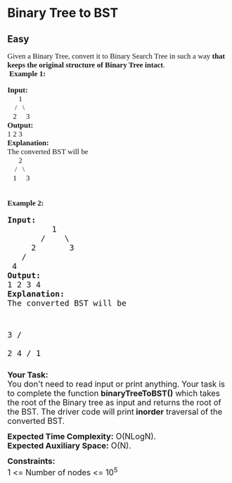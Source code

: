 # Binary Tree to BST
## Easy
<div class="problems_problem_content__Xm_eO" speechify-initial-font-family="Roboto, sans-serif" speechify-initial-font-size="16px"><p speechify-initial-font-family="urw-din" speechify-initial-font-size="17px" style="font-family: urw-din; font-size: 17px;"><span style="font-size: 17px; font-family: urw-din;" speechify-initial-font-family="urw-din" speechify-initial-font-size="17px">Given a Binary Tree, convert it to Binary Search Tree in such a way <strong speechify-initial-font-family="urw-din" speechify-initial-font-size="17px" style="font-family: urw-din; font-size: 17px;">that keeps the original structure of Binary Tree intact</strong>.</span><br speechify-initial-font-family="urw-din" speechify-initial-font-size="17px" style="font-family: urw-din; font-size: 17px;">&nbsp;<span style="font-size: 17px; font-family: urw-din;" speechify-initial-font-family="urw-din" speechify-initial-font-size="17px"><strong speechify-initial-font-family="urw-din" speechify-initial-font-size="17px" style="font-family: urw-din; font-size: 17px;">Example 1:</strong></span></p>
<pre speechify-initial-font-family="urw-din" speechify-initial-font-size="17px" style="font-family: urw-din; font-size: 17px;"><span style="font-size: 17px; font-family: urw-din;" speechify-initial-font-family="urw-din" speechify-initial-font-size="17px"><strong speechify-initial-font-family="urw-din" speechify-initial-font-size="17px" style="font-family: urw-din; font-size: 17px;">Input:
&nbsp;     </strong>1
&nbsp;   /   \
<strong speechify-initial-font-family="urw-din" speechify-initial-font-size="17px" style="font-family: urw-din; font-size: 17px;">   </strong>2     3<strong speechify-initial-font-family="urw-din" speechify-initial-font-size="17px" style="font-family: urw-din; font-size: 17px;">
Output: <br speechify-initial-font-family="urw-din" speechify-initial-font-size="17px" style="font-family: urw-din; font-size: 17px;"></strong>1 2 3<br speechify-initial-font-family="urw-din" speechify-initial-font-size="17px" style="font-family: urw-din; font-size: 17px;"><strong speechify-initial-font-family="urw-din" speechify-initial-font-size="17px" style="font-family: urw-din; font-size: 17px;">Explanation:</strong><br speechify-initial-font-family="urw-din" speechify-initial-font-size="17px" style="font-family: urw-din; font-size: 17px;">The converted BST will be <br speechify-initial-font-family="urw-din" speechify-initial-font-size="17px" style="font-family: urw-din; font-size: 17px;">      2<br speechify-initial-font-family="urw-din" speechify-initial-font-size="17px" style="font-family: urw-din; font-size: 17px;">    /   \<br speechify-initial-font-family="urw-din" speechify-initial-font-size="17px" style="font-family: urw-din; font-size: 17px;">   1     3</span></pre>
<p speechify-initial-font-family="urw-din" speechify-initial-font-size="17px" style="font-family: urw-din; font-size: 17px;"><br speechify-initial-font-family="urw-din" speechify-initial-font-size="17px" style="font-family: urw-din; font-size: 17px;"><span style="font-size: 17px; font-family: urw-din;" speechify-initial-font-family="urw-din" speechify-initial-font-size="17px"><strong speechify-initial-font-family="urw-din" speechify-initial-font-size="17px" style="font-family: urw-din; font-size: 17px;">Example 2:</strong></span></p>
<pre speechify-initial-font-family="urw-din" speechify-initial-font-size="17px"><span style="font-size: 18px;" speechify-initial-font-family="urw-din" speechify-initial-font-size="17px"><strong speechify-initial-font-family="urw-din" speechify-initial-font-size="17px">Input:
</strong>    </span>   <span style="font-size: 18px;" speechify-initial-font-family="urw-din" speechify-initial-font-size="17px">   1
       /    \
     2       3
   /        
 4       </span><span style="font-size: 18px;" speechify-initial-font-family="urw-din" speechify-initial-font-size="17px"><strong speechify-initial-font-family="urw-din" speechify-initial-font-size="17px">
Output: <br speechify-initial-font-family="urw-din" speechify-initial-font-size="17px"></strong>1 2 3 4<strong speechify-initial-font-family="urw-din" speechify-initial-font-size="17px">
Explanation:
</strong>The converted BST will be</span>

<span style="font-size: 18px;" speechify-initial-font-family="urw-din" speechify-initial-font-size="17px">        3
      /   \
    2     4
  /
 1</span>
</pre>
<p speechify-initial-font-family="urw-din" speechify-initial-font-size="17px"><span style="font-size: 18px;" speechify-initial-font-family="urw-din" speechify-initial-font-size="17px"><strong speechify-initial-font-family="urw-din" speechify-initial-font-size="17px">Your Task:</strong><br speechify-initial-font-family="urw-din" speechify-initial-font-size="17px">You don't need to read input or print anything. Your task is to complete the function <strong speechify-initial-font-family="urw-din" speechify-initial-font-size="17px">binaryTreeToBST()</strong>&nbsp;which takes the root of the Binary tree as input and returns the root of the BST. The driver code will print<strong speechify-initial-font-family="urw-din" speechify-initial-font-size="17px"> inorder</strong> traversal of the converted BST.</span></p>
<p speechify-initial-font-family="urw-din" speechify-initial-font-size="17px"><span style="font-size: 18px;" speechify-initial-font-family="urw-din" speechify-initial-font-size="17px"><strong speechify-initial-font-family="urw-din" speechify-initial-font-size="17px">Expected Time Complexity:</strong>&nbsp;O(NLogN).<br speechify-initial-font-family="urw-din" speechify-initial-font-size="17px"><strong speechify-initial-font-family="urw-din" speechify-initial-font-size="17px">Expected Auxiliary Space:</strong>&nbsp;O(N).</span></p>
<p speechify-initial-font-family="urw-din" speechify-initial-font-size="17px"><span style="font-size: 18px;" speechify-initial-font-family="urw-din" speechify-initial-font-size="17px"><strong speechify-initial-font-family="urw-din" speechify-initial-font-size="17px">Constraints:</strong><br speechify-initial-font-family="urw-din" speechify-initial-font-size="17px">1 &lt;= Number of nodes &lt;= 10<sup speechify-initial-font-family="urw-din" speechify-initial-font-size="17px">5</sup></span></p></div>